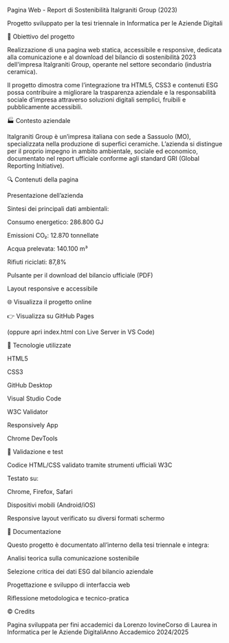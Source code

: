 Pagina Web - Report di Sostenibilità Italgraniti Group (2023)

Progetto sviluppato per la tesi triennale in Informatica per le Aziende Digitali

🎯 Obiettivo del progetto

Realizzazione di una pagina web statica, accessibile e responsive, dedicata alla comunicazione e al download del bilancio di sostenibilità 2023 dell'impresa Italgraniti Group, operante nel settore secondario (industria ceramica).

Il progetto dimostra come l’integrazione tra HTML5, CSS3 e contenuti ESG possa contribuire a migliorare la trasparenza aziendale e la responsabilità sociale d’impresa attraverso soluzioni digitali semplici, fruibili e pubblicamente accessibili.

🏭 Contesto aziendale

Italgraniti Group è un’impresa italiana con sede a Sassuolo (MO), specializzata nella produzione di superfici ceramiche. L’azienda si distingue per il proprio impegno in ambito ambientale, sociale ed economico, documentato nel report ufficiale conforme agli standard GRI (Global Reporting Initiative).

🔍 Contenuti della pagina

Presentazione dell’azienda

Sintesi dei principali dati ambientali:

Consumo energetico: 286.800 GJ

Emissioni CO₂: 12.870 tonnellate

Acqua prelevata: 140.100 m³

Rifiuti riciclati: 87,8%

Pulsante per il download del bilancio ufficiale (PDF)

Layout responsive e accessibile

🌐 Visualizza il progetto online

👉 Visualizza su GitHub Pages

(oppure apri index.html con Live Server in VS Code)

🧰 Tecnologie utilizzate

HTML5

CSS3

GitHub Desktop

Visual Studio Code

W3C Validator

Responsively App

Chrome DevTools

🧪 Validazione e test

Codice HTML/CSS validato tramite strumenti ufficiali W3C

Testato su:

Chrome, Firefox, Safari

Dispositivi mobili (Android/iOS)

Responsive layout verificato su diversi formati schermo

📘 Documentazione

Questo progetto è documentato all’interno della tesi triennale e integra:

Analisi teorica sulla comunicazione sostenibile

Selezione critica dei dati ESG dal bilancio aziendale

Progettazione e sviluppo di interfaccia web

Riflessione metodologica e tecnico-pratica

© Credits

Pagina sviluppata per fini accademici da Lorenzo IovineCorso di Laurea in Informatica per le Aziende DigitaliAnno Accademico 2024/2025
